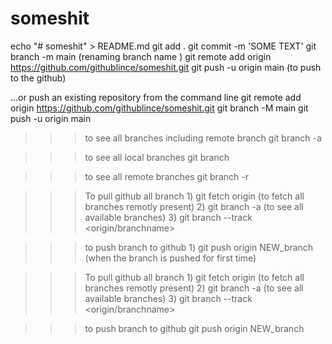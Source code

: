 # someshit
echo "# someshit" > README.md
git add .
git commit -m 'SOME TEXT'
git branch -m main (renaming branch name )
git remote add origin https://github.com/githublince/someshit.git
git push -u origin main (to push to the github)


…or push an existing repository from the command line
git remote add origin https://github.com/githublince/someshit.git
git branch -M main
git push -u origin main


>>> to see all branches including remote branch
    git branch -a

>>> to see all  local branches 
    git branch 

>>> to see all remote branches 
    git branch -r

>>> To pull github all branch
    1) git fetch origin (to fetch all branches remotly present)
    2) git branch -a (to see all available branches)
    3) git branch --track <branchname> <origin/branchname>

>>> to push branch to github
    1) git push origin NEW_branch (when the branch is pushed for first time)

>>> To pull github all branch
    1) git fetch origin (to fetch all branches remotly present)
    2) git branch -a (to see all available branches)
    3) git branch --track <branchname> <origin/branchname>

>>> to push branch to github
    git push origin NEW_branch

>>> 
    
